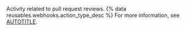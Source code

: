 Activity related to pull request reviews. {% data reusables.webhooks.action_type_desc %} For more information, see [AUTOTITLE](/rest/pulls#reviews).
